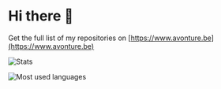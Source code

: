 # Hi there 👋

Get the full list of my repositories on [https://www.avonture.be](https://www.avonture.be)

![Stats](https://github-readme-stats.vercel.app/api?username=cavo789&show_icons=true&theme=radical&count_private=true)

![Most used languages](https://github-readme-stats.vercel.app/api/top-langs/?username=cavo789)
